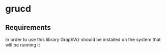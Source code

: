 # grucd

## Requirements
In order to use this library GraphViz should be installed on the system that will be running it